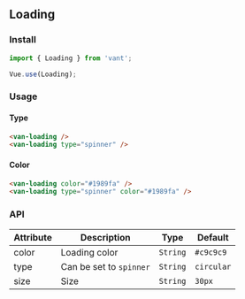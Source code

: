 ## Loading

### Install
``` javascript
import { Loading } from 'vant';

Vue.use(Loading);
```

### Usage

#### Type

```html
<van-loading />
<van-loading type="spinner" />
```

#### Color

```html
<van-loading color="#1989fa" />
<van-loading type="spinner" color="#1989fa" />
```

### API

| Attribute | Description | Type | Default |
|------|------|------|------|
| color | Loading color | `String` | `#c9c9c9` |  |
| type | Can be set to `spinner` | `String` | `circular` |
| size | Size | `String` | `30px` |
